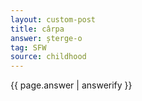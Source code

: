 ```yaml
---
layout: custom-post
title: cârpa
answer: șterge-o
tag: SFW
source: childhood
---
```


{{ page.answer | answerify }}
